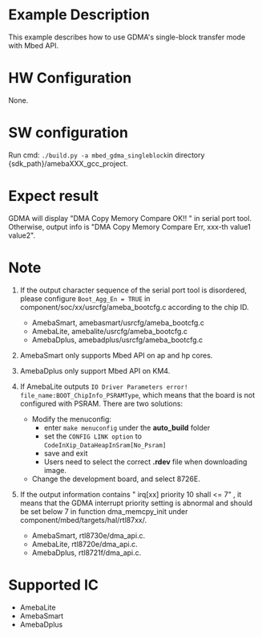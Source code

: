 # Example Description

This example describes how to use GDMA's single-block transfer mode with Mbed API.

# HW Configuration

None.

# SW configuration

Run cmd: `./build.py -a mbed_gdma_singleblock`in directory {sdk_path}/amebaXXX_gcc_project.

# Expect result

GDMA will display "DMA Copy Memory Compare OK!! " in serial port tool. Otherwise, output info is "DMA Copy Memory Compare Err, xxx-th value1 value2".

# Note

1. If the output character sequence of the serial port tool is disordered, please configure `Boot_Agg_En = TRUE` in component/soc/xx/usrcfg/ameba_bootcfg.c according to the chip ID.
   - AmebaSmart, amebasmart/usrcfg/ameba_bootcfg.c
   - AmebaLite, amebalite/usrcfg/ameba_bootcfg.c
   - AmebaDplus, amebadplus/usrcfg/ameba_bootcfg.c
2. AmebaSmart only supports Mbed API on ap and hp cores.

3. AmebaDplus only support Mbed API on KM4.

4. If AmebaLite outputs `IO Driver Parameters error! file_name:BOOT_ChipInfo_PSRAMType`, which means that the board is not configured with PSRAM. There are two solutions:
   - Modify the menuconfig:
     - enter `make menuconfig` under the **auto_build** folder
     - set the `CONFIG LINK option` to `CodeInXip_DataHeapInSram[No_Psram]`
     - save and exit
     - Users need to select the correct **.rdev** file when downloading image.
   - Change the development board, and select 8726E.

5. If the output information contains " irq[xx] priority 10 shall <= 7" , it means that the GDMA interrupt priority setting is abnormal and should be set below 7 in function dma_memcpy_init under component/mbed/targets/hal/rtl87xx/.
   - AmebaSmart, rtl8730e/dma_api.c.
   - AmebaLite, rtl8720e/dma_api.c.
   - AmebaDplus, rtl8721f/dma_api.c.

# Supported IC

- AmebaLite
- AmebaSmart
- AmebaDplus
